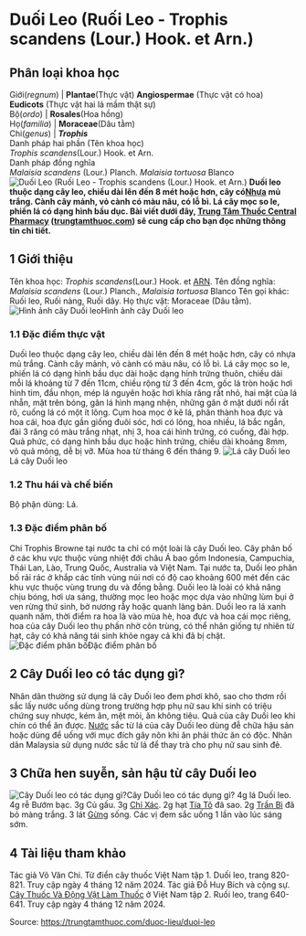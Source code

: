# Duối Leo (Ruối Leo - Trophis scandens (Lour.) Hook. et Arn.)

Phân loại khoa học  
---  
Giới(_regnum_) |  **Plantae**(Thực vật) **Angiospermae** (Thực vật có hoa) **Eudicots** (Thực vật hai lá mầm thật sự)  
Bộ(_ordo_) | **Rosales**(Hoa hồng)  
Họ(_familia_) | **Moraceae**(Dâu tằm)  
Chi(_genus_) | **_Trophis_**  
Danh pháp hai phần (Tên khoa học)  
_Trophis scandens_(Lour.) Hook. et Arn.  
Danh pháp đồng nghĩa  
_Malaisia scandens_ (Lour.) Planch. _Malaisia tortuosa_ Blanco  
![Duối Leo \(Ruối Leo - Trophis scandens \(Lour.\) Hook. et Arn.\)](https://trungtamthuoc.com/images/others/cay-duoi-leo-3753.jpg)
**Duối leo thuộc dạng cây leo, chiều dài lên đến 8 mét hoặc hơn, cây có[Nhựa](https://trungtamthuoc.com/hoat-chat/nhua "Nhựa") mủ trắng. Cành cây mảnh, vỏ cành có màu nâu, có lỗ bì. Lá cây mọc so le, phiến lá có dạng hình bầu dục. Bài viết dưới đây, [Trung Tâm Thuốc Central Pharmacy](https://trungtamthuoc.com/ "Trung Tâm Thuốc Central Pharmacy") ([trungtamthuoc.com](https://trungtamthuoc.com/ "trungtamthuoc.com")) sẽ cung cấp cho bạn đọc những thông tin chi tiết.**
##  1 Giới thiệu
Tên khoa học: _Trophis scandens_(Lour.) Hook. et [ARN](https://trungtamthuoc.com/hoat-chat/rna "ARN").
Tên đồng nghĩa: _Malaisia scandens_ (Lour.) Planch., _Malaisia tortuosa_ Blanco
Tên gọi khác: Ruối leo, Ruối nàng, Ruối dây.
Họ thực vật: Moraceae (Dâu tằm).
![Hình ảnh cây Duối leo](https://trungtamthuoc.com/images/item/cay-duoi-leo-0.jpg)Hình ảnh cây Duối leo
### 1.1 Đặc điểm thực vật
Duối leo thuộc dạng cây leo, chiều dài lên đến 8 mét hoặc hơn, cây có nhựa mủ trắng.
Cành cây mảnh, vỏ cành có màu nâu, có lỗ bì.
Lá cây mọc so le, phiến lá có dạng hình bầu dục dài hoặc dạng hình trứng thuôn, chiều dài mỗi lá khoảng từ 7 đến 11cm, chiều rộng từ 3 đến 4cm, gốc lá tròn hoặc hơi hình tim, đầu nhọn, mép lá nguyên hoặc hơi khía răng rất nhỏ, hai mặt của lá nhẵn, mặt trên bóng, gân lá hình mạng nhện, những gân ở mặt dưới nổi rất rõ, cuống lá có một ít lông.
Cụm hoa mọc ở kẽ lá, phân thành hoa đực và hoa cái, hoa đực gần giống đuôi sóc, hơi có lông, hoa nhiều, lá bắc ngắn, đài 3 răng có màu trắng nhạt, nhị 3, hoa cái hình trứng, có cuống, đài hợp.
Quả phức, có dạng hình bầu dục hoặc hình trứng, chiều dài khoảng 8mm, vỏ quả mỏng, dễ bị vỡ.
Mùa hoa từ tháng 6 đến tháng 9.
![Lá cây Duối leo](https://trungtamthuoc.com/images/item/cay-duoi-leo-1.jpg)Lá cây Duối leo
### 1.2 Thu hái và chế biến
Bộ phận dùng: Lá.
### 1.3 Đặc điểm phân bố
Chi Trophis Browne tại nước ta chỉ có một loài là cây Duối leo. Cây phân bố ở các khu vực thuộc vùng nhiệt đới châu Á bao gồm Indonesia, Campuchia, Thái Lan, Lào, Trung Quốc, Australia và Việt Nam.
Tại nước ta, Duối leo phân bố rải rác ở khắp các tỉnh vùng núi nơi có độ cao khoảng 600 mét đến các khu vực thuộc vùng trung du và đồng bằng.
Duối leo là loài có khả năng chịu bóng, hơi ưa sáng, thường mọc leo hoặc mọc dựa vào những lùm bụi ở ven rừng thứ sinh, bờ nương rẫy hoặc quanh làng bản.
Duối leo ra lá xanh quanh năm, thời điểm ra hoa là vào mùa hè, hoa đực và hoa cái mọc riêng, hoa của cây Duối leo thụ phấn nhờ côn trùng, có thể nhân giống tự nhiên từ hạt, cây có khả năng tái sinh khỏe ngay cả khi đã bị chặt.
![Đặc điểm phân bố](https://trungtamthuoc.com/images/item/cay-duoi-leo-2.jpg)Đặc điểm phân bố
##  2 Cây Duối leo có tác dụng gì?
Nhân dân thường sử dụng lá cây Duối leo đem phơi khô, sao cho thơm rồi sắc lấy nước uống dùng trong trường hợp phụ nữ sau khi sinh có triệu chứng suy nhược, kém ăn, mệt mỏi, ăn không tiêu.
Quả của cây Duối leo khi chín có thể ăn được.
[Nước](https://trungtamthuoc.com/hoat-chat/nuoc "Nước") sắc từ lá của cây Duối leo dùng đễ chữa hậu sản hoặc dùng để uống với mục đích gây nôn khi ăn phải thức ăn có độc.
Nhân dân Malaysia sử dụng nước sắc từ lá để thay trà cho phụ nữ sau sinh đẻ.
##  3 Chữa hen suyễn, sản hậu từ cây Duối leo
![Cây Duối leo có tác dụng gì?](https://trungtamthuoc.com/images/item/cay-duoi-leo-3.jpg)Cây Duối leo có tác dụng gì?
4g lá Duối leo.
4g rễ Bướm bạc.
3g Củ gấu.
3g [Chỉ Xác](https://trungtamthuoc.com/hoat-chat/chi-xac "Chỉ Xác").
2g hạt [Tía Tô](https://trungtamthuoc.com/hoat-chat/tia-to "Tía Tô") đã sao.
2g [Trần Bì](https://trungtamthuoc.com/hoat-chat/tran-bi "Trần Bì") đã bỏ màng trắng.
3 lát [Gừng](https://trungtamthuoc.com/hoat-chat/gung "Gừng") sống.
Các vị đem sắc uống 1 lần vào lúc sáng sớm.
##  4 Tài liệu tham khảo
Tác giả Võ Văn Chi. Từ điển cây thuốc Việt Nam tập 1. Duối leo, trang 820-821. Truy cập ngày 4 tháng 12 năm 2024.
Tác giả Đỗ Huy Bích và cộng sự. [Cây Thuốc Và Động Vật Làm Thuốc](https://trungtamthuoc.com/bai-viet/doc-online-va-tai-mien-phi-pdf-sach-cay-thuoc-va-dong-vat-lam-thuoc-o-viet-nam "Cây Thuốc Và Động Vật Làm Thuốc") ở Việt Nam tập 2. Ruối leo, trang 640-641. Truy cập ngày 4 tháng 12 năm 2024.


Source: https://trungtamthuoc.com/duoc-lieu/duoi-leo